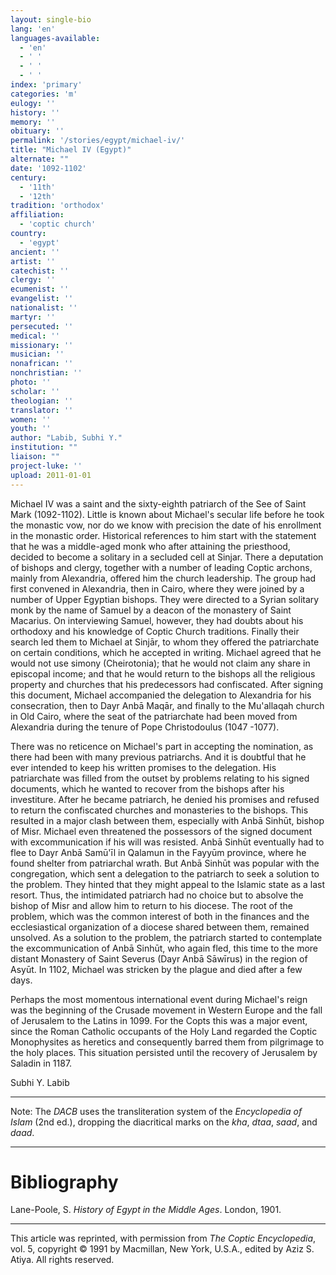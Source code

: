 ```yaml
---
layout: single-bio
lang: 'en'
languages-available:
  - 'en'
  - ' '
  - ' '
  - ' '
index: 'primary'
categories: 'm'
eulogy: ''
history: ''
memory: ''
obituary: ''
permalink: '/stories/egypt/michael-iv/'
title: "Michael IV (Egypt)"
alternate: ""
date: '1092-1102'
century:
  - '11th'
  - '12th'
tradition: 'orthodox'
affiliation:
  - 'coptic church'
country:
  - 'egypt'
ancient: ''
artist: ''
catechist: ''
clergy: ''
ecumenist: ''
evangelist: ''
nationalist: ''
martyr: ''
persecuted: ''
medical: ''
missionary: ''
musician: ''
nonafrican: ''
nonchristian: ''
photo: ''
scholar: ''
theologian: ''
translator: ''
women: ''
youth: ''
author: "Labib, Subhi Y."
institution: ""
liaison: ""
project-luke: ''
upload: 2011-01-01
---
```




Michael IV was a saint and the sixty-eighth patriarch of the See of Saint Mark (1092-1102). Little is known about Michael's secular life before he took the monastic vow, nor do we know with precision the date of his enrollment in the monastic order. Historical references to him start with the statement that he was a middle-aged monk who after attaining the priesthood, decided to become a solitary in a secluded cell at Sinjar. There a deputation of bishops and clergy, together with a number of leading Coptic archons, mainly from Alexandria, offered him the church leadership. The group had first convened in Alexandria, then in Cairo, where they were joined by a number of Upper Egyptian bishops. They were directed to a Syrian solitary monk by the name of Samuel by a deacon of the monastery of Saint Macarius. On interviewing Samuel, however, they had doubts about his orthodoxy and his knowledge of Coptic Church traditions. Finally their search led them to Michael at Sinj&#257;r, to whom they offered the patriarchate on certain conditions, which he accepted in writing. Michael agreed that he would not use simony (Cheirotonia); that he would not claim any share in episcopal income; and that he would return to the bishops all the religious property and churches that his predecessors had confiscated. After signing this document, Michael accompanied the delegation to Alexandria for his consecration, then to Dayr Anb&#257; Maq&#257;r, and finally to the Mu'allaqah church in Old Cairo, where the seat of the patriarchate had been moved from Alexandria during the tenure of Pope Christodoulus (1047 -1077).

There was no reticence on Michael's part in accepting the nomination, as there had been with many previous patriarchs. And it is doubtful that he ever intended to keep his written promises to the delegation. His patriarchate was filled from the outset by problems relating to his signed documents, which he wanted to recover from the bishops after his investiture. After he became patriarch, he denied his promises and refused to return the confiscated churches and monasteries to the bishops. This resulted in a major clash between them, especially with Anb&#257; Sinh&#363;t, bishop of Misr. Michael even threatened the possessors of the signed document with excommunication if his will was resisted. Anb&#257; Sinh&#363;t eventually had to flee to Dayr Anb&#257; Sam&#363;'&#299;l in Qalamun in the Fayy&#363;m province, where he found shelter from patriarchal wrath. But Anb&#257; Sinh&#363;t was popular with the congregation, which sent a delegation to the patriarch to seek a solution to the problem. They hinted that they might appeal to the Islamic state as a last resort. Thus, the intimidated patriarch had no choice but to absolve the bishop of Misr and allow him to return to his diocese. The root of the problem, which was the common interest of both in the finances and the ecclesiastical organization of a diocese shared between them, remained unsolved. As a solution to the problem, the patriarch started to contemplate the excommunication of Anb&#257; Sinh&#363;t, who again fled, this time to the more distant Monastery of Saint Severus (Dayr Anb&#257; S&#257;w&#299;rus) in the region of Asy&#363;t. In 1102, Michael was stricken by the plague and died after a few days.

Perhaps the most momentous international event during Michael's reign was the beginning of the Crusade movement in Western Europe and the fall of Jerusalem to the Latins in 1099. For the Copts this was a major event, since the Roman Catholic occupants of the Holy Land regarded the Coptic Monophysites as heretics and consequently barred them from pilgrimage to the holy places. This situation persisted until the recovery of Jerusalem by Saladin in 1187.

Subhi Y. Labib

---

Note: The *DACB* uses the transliteration system of the *Encyclopedia of Islam* (2nd ed.), dropping the diacritical marks on the *kha*, *dtaa*, *saad*, and *daad*.

---

# Bibliography

Lane-Poole, S. *History of Egypt in the Middle Ages*. London, 1901.

---

This article was reprinted, with permission from *The Coptic Encyclopedia*, vol. 5, copyright &copy; 1991 by Macmillan, New York, U.S.A., edited by Aziz S. Atiya. All rights reserved.
